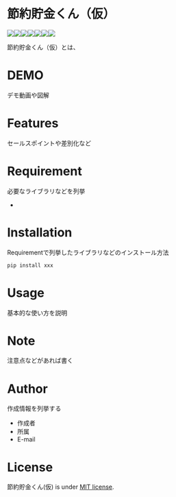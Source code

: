 # 節約貯金くん（仮）

<img src="https://img.shields.io/badge/-Html5-E34F26.svg?logo=html5&style=plastic"><img src="https://img.shields.io/badge/-Vue.js-4FC08D.svg?logo=vue.js&style=plastic"><img src="https://img.shields.io/badge/-Javascript-F7DF1E.svg?logo=javascript&style=plastic"><img src="https://img.shields.io/badge/-Php-777BB4.svg?logo=php&style=plastic"><img src="https://img.shields.io/badge/-Mysql-4479A1.svg?logo=mysql&style=plastic"><img src="https://img.shields.io/badge/-Apache-D22128.svg?logo=apache&style=plastic"><img src="https://img.shields.io/badge/-Github-181717.svg?logo=github&style=plastic">
 
節約貯金くん（仮）とは、
 
# DEMO
 
デモ動画や図解
 
# Features
 
セールスポイントや差別化など
 
# Requirement
 
必要なライブラリなどを列挙
 
* 
 
# Installation
 
Requirementで列挙したライブラリなどのインストール方法
 
```bash
pip install xxx
```
 
# Usage
 
基本的な使い方を説明
 
# Note
 
注意点などがあれば書く
 
# Author
 
作成情報を列挙する
 
* 作成者
* 所属
* E-mail
 
# License
 
節約貯金くん(仮) is under [MIT license](https://en.wikipedia.org/wiki/MIT_License).